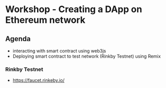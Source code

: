 # Workshop - Creating a DApp on Ethereum network

## Agenda
- interacting with smart contract using web3js
- Deploying smart contract to test network (Rinkby Testnet) using Remix

### Rinkby Testnet
- https://faucet.rinkeby.io/
